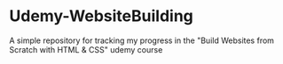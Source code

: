 # Udemy-WebsiteBuilding
A simple repository for tracking my progress in the "Build Websites from Scratch with HTML &amp; CSS" udemy course
